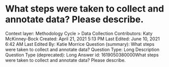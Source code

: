 # What steps were taken to collect and annotate data? Please describe.

Context layer: Methodology Cycle > Data Collection
Contributors: Katy McKinney-Bock
Created: April 21, 2021 5:13 PM
Last Edited: June 10, 2021 6:42 AM
Last Edited By: Katie Morrice
Question (summary): What steps were taken to collect and annotate data?
Question Type: Long Description
Question Type (deprecated): Long Answer
id: 1619050380000What steps were taken to collect and annotate data? Please describe.